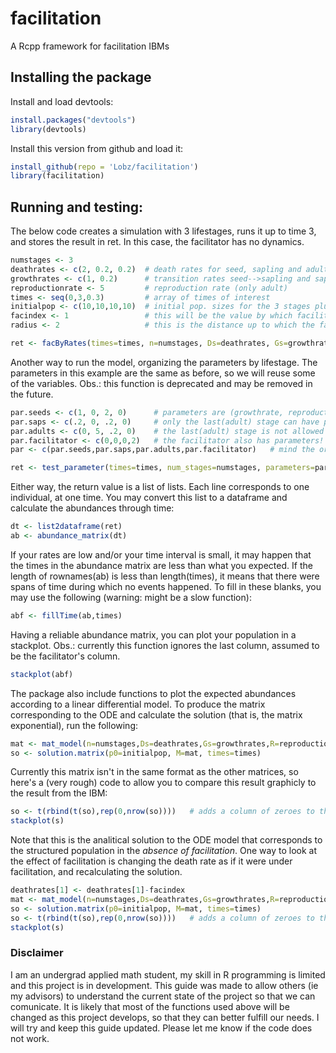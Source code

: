 # facilitation
A Rcpp framework for facilitation IBMs

## Installing the package

Install and load devtools:
```r
install.packages("devtools")
library(devtools)
```
Install this version from github and load it:
```r
install_github(repo = 'Lobz/facilitation')
library(facilitation)
```

## Running and testing:

The below code creates a simulation with 3 lifestages, runs it up to time 3, and stores the result in ret. In this case, the facilitator has no dynamics.
```r
numstages <- 3
deathrates <- c(2, 0.2, 0.2)  # death rates for seed, sapling and adult
growthrates <- c(1, 0.2)      # transition rates seed-->sapling and sapling-->adult
reproductionrate <- 5         # reproduction rate (only adult)
times <- seq(0,3,0.3)         # array of times of interest
initialpop <- c(10,10,10,10)  # initial pop. sizes for the 3 stages plus the facilitator species
facindex <- 1                 # this will be the value by which facilitator decreases seeds' deathrates
radius <- 2                   # this is the distance up to which the facilitation affects the seed

ret <- facByRates(times=times, n=numstages, Ds=deathrates, Gs=growthrates, R=reproductionrate, fac=facindex, init=initialpop, rad=radius)
```

Another way to run the model, organizing the parameters by lifestage. The parameters in this example are the same as before, so we will reuse some of the variables. Obs.: this function is deprecated and may be removed in the future.
```r
par.seeds <- c(1, 0, 2, 0)      # parameters are (growthrate, reproductionrate, deathrate, radius). 
par.saps <- c(.2, 0, .2, 0)     # only the last(adult) stage can have positive reproduction rate 
par.adults <- c(0, 5, .2, 0)    # the last(adult) stage is not allowed to have positive growthrate
par.facilitator <- c(0,0,0,2)   # the facilitator also has parameters! the radius is the radius of facilitating effect
par <- c(par.seeds,par.saps,par.adults,par.facilitator)   # mind the order

ret <- test_parameter(times=times, num_stages=numstages, parameters=par, f=facindex, init=initialpop)
```

Either way, the return value is a list of lists. Each line corresponds to one individual, at one time.
You may convert this list to a dataframe and calculate the abundances through time:
```r
dt <- list2dataframe(ret)
ab <- abundance_matrix(dt)
```

If your rates are low and/or your time interval is small, it may happen that the times in the abundance matrix are less than what you expected. If the length of rownames(ab) is less than length(times), it means that there were spans of time during which no events happened. To fill in these blanks, you may use the following (warning: might be a slow function):
```r
abf <- fillTime(ab,times)
```

Having a reliable abundance matrix, you can plot your population in a stackplot. Obs.: currently this function ignores the last column, assumed to be the facilitator's column.
```r
stackplot(abf)
```

The package also include functions to plot the expected abundances according to a linear differential model. To produce the matrix corresponding to the ODE and calculate the solution (that is, the matrix exponential), run the following: 
```r
mat <- mat_model(n=numstages,Ds=deathrates,Gs=growthrates,R=reproductionrate)
so <- solution.matrix(p0=initialpop, M=mat, times=times)
```
Currently this matrix isn't in the same format as the other matrices, so here's a (very rough) code to allow you to compare this result graphicly to the result from the IBM:
```r
so <- t(rbind(t(so),rep(0,nrow(so))))   # adds a column of zeroes to the matrix
stackplot(s)
```
Note that this is the analitical solution to the ODE model that corresponds to the structured population in the *absence of facilitation*. One way to look at the effect of facilitation is changing the death rate as if it were under facilitation, and recalculating the solution.
```r
deathrates[1] <- deathrates[1]-facindex
mat <- mat_model(n=numstages,Ds=deathrates,Gs=growthrates,R=reproductionrate)
so <- solution.matrix(p0=initialpop, M=mat, times=times)
so <- t(rbind(t(so),rep(0,nrow(so))))   # adds a column of zeroes to the matrix
stackplot(s)
```

### Disclaimer

I am an undergrad applied math student, my skill in R programming is limited and this project is in development. This guide was made to allow others (ie my advisors) to understand the current state of the project so that we can comunicate. It is likely that most of the functions used above will be changed as this project develops, so that they can better fulfill our needs.
I will try and keep this guide updated. Please let me know if the code does not work.
